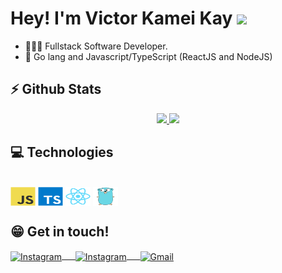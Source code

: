 # Hey! I'm Victor Kamei Kay <img src="https://raw.githubusercontent.com/MartinHeinz/MartinHeinz/master/wave.gif" width="30px">
- 👨🏻‍💻 Fullstack Software Developer.
- 📖 Go lang and Javascript/TypeScript (ReactJS and NodeJS)


## ⚡ Github Stats 
<div style="display: flex; align_items: center; justify-content: center;">
  <a href="https://www.linkedin.com/in/kameikay/">
    <img height="180em" src="https://github-readme-stats.vercel.app/api?username=kameikay&show_icons=true&theme=onedark">
    <img height="180em" src="https://github-readme-stats.vercel.app/api/top-langs/?username=kameikay&layout=compact&theme=onedark">
  </a>
</div>

## 💻 Technologies 
<div style="display: inline-block"><br>
  <img align="center" height="30" width="40" alt="Javascript" src="https://raw.githubusercontent.com/devicons/devicon/master/icons/javascript/javascript-original.svg">
  <img align="center" height="30" width="40" alt="Typescript" src="https://raw.githubusercontent.com/devicons/devicon/master/icons/typescript/typescript-original.svg">
  <img align="center" height="30" width="40" alt="ReactJS" src="https://raw.githubusercontent.com/devicons/devicon/master/icons/react/react-original.svg">
  <img align="center" height="30" width="40" alt="Golang" src="https://raw.githubusercontent.com/devicons/devicon/master/icons/go/go-original.svg">
</div><br>

## 😁 Get in touch! 
<div style="display: inline-block">
  <a href="https://www.linkedin.com/in/kameikay">
    <img align="center" height="30" width="30" alt="Instagram" src="https://cdn.iconscout.com/icon/free/png-256/linkedin-160-461814.png">
    &emsp;
  </a>
  
  <a href="https://www.instagram.com/kameikay/">
    <img align="center" height="30" width="30" alt="Instagram" src="https://cdn.iconscout.com/icon/free/png-256/instagram-216-721958.png">
    &emsp;
  </a>
    
  <a href="mailto:kameikay@gmail.com">
    <img align="center" height="30" width="30" alt="Gmail" src="https://cdn.iconscout.com/icon/free/png-256/gmail-2981844-2476484.png">
  </a>
</div>


<!---
kameikay/kameikay is a ✨ special ✨ repository because its `README.md` (this file) appears on your GitHub profile.
You can click the Preview link to take a look at your changes.
--->
